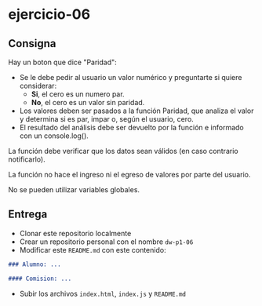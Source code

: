 # ejercicio-06

## Consigna

Hay un boton que dice "Paridad":

- Se le debe pedir al usuario un valor numérico y preguntarte si quiere considerar:
  - **Si**, el cero es un numero par.
  - **No**, el cero es un valor sin paridad.
- Los valores deben ser pasados a la función Paridad, que analiza el valor y determina si es par, impar o, según el usuario, cero.
- El resultado del análisis debe ser devuelto por la función e informado con un console.log().

La función debe verificar que los datos sean válidos (en caso contrario notificarlo).

La función no hace el ingreso ni el egreso de valores por parte del usuario.

No se pueden utilizar variables globales.

## Entrega

- Clonar este repositorio localmente
- Crear un repositorio personal con el nombre `dw-p1-06`
- Modificar este `README.md` con este contenido:

```markdown
### Alumno: ...

#### Comision: ...
```

- Subir los archivos `index.html`, `index.js` y `README.md`
